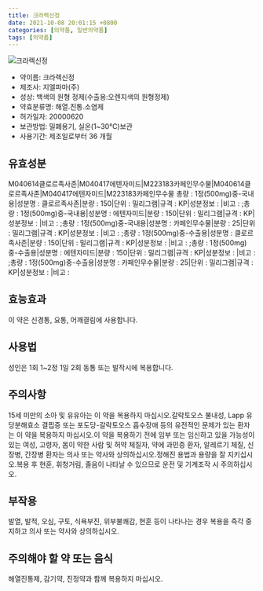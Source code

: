 ```yaml
---
title: 크라렉신정
date: 2021-10-08 20:01:15 +0800
categories: [의약품, 일반의약품]
tags: [의약품]
---
```

![크라렉신정](https://nedrug.mfds.go.kr/pbp/cmn/itemImageDownload/154601161228600005)

- 약이름: 크라렉신정
- 제조사: 지엘파마(주)
- 성상: 백색의 원형 정제(수출용:오렌지색의 원형정제)
- 약효분류명: 해열.진통.소염제
- 허가일자: 20000620
- 보관방법: 밀폐용기, 실온(1~30℃)보관
- 사용기간: 제조일로부터 36 개월
## 유효성분
M040614클로르족사존|M040417에텐자미드|M223183카페인무수물|M040614클로르족사존|M040417에텐자미드|M223183카페인무수물
총량 : 1정(500mg)중-국내용|성분명 : 클로르족사존|분량 : 150|단위 : 밀리그램|규격 : KP|성분정보 : |비고 : ;총량 : 1정(500mg)중-국내용|성분명 : 에텐자미드|분량 : 150|단위 : 밀리그램|규격 : KP|성분정보 : |비고 : ;총량 : 1정(500mg)중-국내용|성분명 : 카페인무수물|분량 : 25|단위 : 밀리그램|규격 : KP|성분정보 : |비고 : ;총량 : 1정(500mg)중-수출용|성분명 : 클로르족사존|분량 : 150|단위 : 밀리그램|규격 : KP|성분정보 : |비고 : ;총량 : 1정(500mg)중-수출용|성분명 : 에텐자미드|분량 : 150|단위 : 밀리그램|규격 : KP|성분정보 : |비고 : ;총량 : 1정(500mg)중-수출용|성분명 : 카페인무수물|분량 : 25|단위 : 밀리그램|규격 : KP|성분정보 : |비고 :
## 효능효과
이 약은 신경통, 요통, 어깨결림에 사용합니다.
## 사용법
성인은 1회 1~2정 1일 2회 동통 또는 발작시에 복용합니다.
## 주의사항
15세 미만의 소아 및 유유아는 이 약을 복용하지 마십시오.갈락토오스 불내성, Lapp 유당분해효소 결핍증 또는 포도당-갈락토오스 흡수장애 등의 유전적인 문제가 있는 환자는 이 약을 복용하지 마십시오.이 약을 복용하기 전에 임부 또는 임신하고 있을 가능성이 있는 여성, 고령자, 몸이 약한 사람 및 허약 체질자, 약에 과민증 환자, 알레르기 체질, 신장병, 간장병 환자는 의사 또는 약사와 상의하십시오.정해진 용법과 용량을 잘 지키십시오.복용 후 현훈, 휘청거림, 졸음이 나타날 수 있으므로 운전 및 기계조작 시 주의하십시오.
## 부작용
발열, 발적, 오심, 구토, 식욕부진, 위부불쾌감, 현훈 등이 나타나는 경우 복용을 즉각 중지하고 의사 또는 약사와 상의하십시오.
## 주의해야 할 약 또는 음식
해열진통제, 감기약, 진정약과 함께 복용하지 마십시오.
